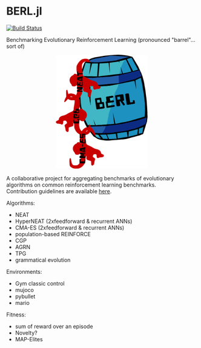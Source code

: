 # BERL.jl

[![Build Status](https://travis-ci.org/d9w/BERL.jl.svg?branch=master)](https://travis-ci.org/d9w/BERL.jl)

Benchmarking Evolutionary Reinforcement Learning (pronounced "barrel"... sort of)

<p align="center">
  <img height="300" width="auto" src="imgs/logo.png">
</p>

A collaborative project for aggregating benchmarks of evolutionary algorithms on common reinforcement learning benchmarks.   
Contribution guidelines are available [here](https://github.com/d9w/BERL.jl/tree/master/src).

Algorithms:
+ NEAT
+ HyperNEAT (2xfeedforward & recurrent ANNs)
+ CMA-ES (2xfeedforward & recurrent ANNs)
+ population-based REINFORCE
+ CGP
+ AGRN
+ TPG
+ grammatical evolution

Environments:
+ Gym classic control
+ mujoco
+ pybullet
+ mario

Fitness:
+ sum of reward over an episode
+ Novelty?
+ MAP-Elites
